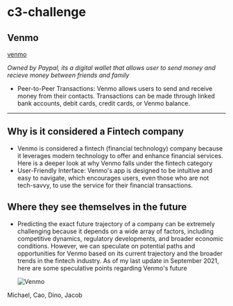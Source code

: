 # c3-challenge

## Venmo 

[venmo](https://venmo.com) 

*Owned by Paypal, its a digital wallet that allows user to send money and recieve money between friends and family*

* Peer-to-Peer Transactions: Venmo allows users to send and receive money from their contacts. Transactions can be made through linked bank accounts, debit cards, credit cards, or Venmo balance.
---
## Why is it considered a Fintech company
* Venmo is considered a fintech (financial technology) company because it leverages modern technology to offer and enhance financial services. Here is a deeper look at why Venmo falls under the fintech category
* User-Friendly Interface: Venmo's app is designed to be intuitive and easy to navigate, which encourages users, even those who are not tech-savvy, to use the service for their financial transactions.
## Where they see themselves in the future
* Predicting the exact future trajectory of a company can be extremely challenging because it depends on a wide array of factors, including competitive dynamics, regulatory developments, and broader economic conditions. However, we can speculate on potential paths and opportunities for Venmo based on its current trajectory and the broader trends in the fintech industry. As of my last update in September 2021, here are some speculative points regarding Venmo's future


  ![Venmo](https://campbellteague.com/wp-content/uploads/2021/08/Screen-Shot-2021-08-10-at-9.07.01-AM.png)


Michael, Cao, Dino, Jacob
